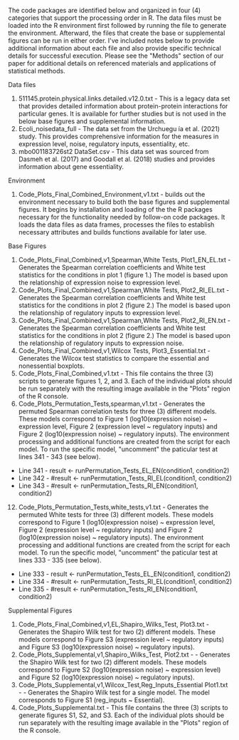 The code packages are identified below and organized in four (4) categories that support the processing order in R.  The data files must be loaded into the R environment first followed by running the file to generate the environment.  Afterward, the files that create the base or supplemental figures can be run in either order.  I've included notes below to provide additional information about each file and also provide specific technical details for successful execution.  Please see the "Methods" section of our paper for additional details on referenced materials and applications of statistical methods.

Data files
1. 511145.protein.physical.links.detailed.v12.0.txt -
   This is a legacy data set that provides detailed information about protein-protein interactions for particular genes.  It is
   available for further studies but is not used in the below base figures and supplemental information.
2. Ecoli_noisedata_full - The data set from the Urchuegu ́ıa et al. (2021) study.  This provides comprehensive information for the
   measures in expression level, noise, regulatory inputs, essentiality, etc.
3. mbo001183726st2 DataSet.csv - This data set was sourced from Dasmeh et al. (2017) and Goodall et al. (2018) studies and provides
   information about gene essentiality.

Environment
1. Code_Plots_Final_Combined_Environment,v1.txt - builds out the environment necessary to build both the base figures and
   supplemental figures.  It begins by installation and loading of the the R packages necessary for the functionality needed by
   follow-on code packages.  It loads the data files as data frames, processes the files to establish necessary attributes and builds
   functions available for later use.

Base Figures
1. Code_Plots_Final_Combined,v1,Spearman,White Tests, Plot1_EN_EL.txt - Generates the Spearman correlation coefficients and White test statistics for the conditions in plot 1 (figure 1.)  The model is based upon
   the relationship of expression noise to expression level.
3. Code_Plots_Final_Combined,v1,Spearman,White Tests, Plot2_RI_EL.txt - Generates the Spearman correlation coefficients and White test statistics for the conditions in plot 2 (figure 2.)  The model is based upon
   the relationship of regulatory inputs to expression level.
4. Code_Plots_Final_Combined,v1,Spearman,White Tests, Plot2_RI_EN.txt - Generates the Spearman correlation coefficients and White test statistics for the conditions in plot 2 (figure 2.)  The model is based upon
   the relationship of regulatory inputs to expression noise.
5. Code_Plots_Final_Combined,v1,Wilcox Tests, Plot3_Essential.txt - Generates the Wilcox test statistics to compare the essential and nonessential boxplots.
6. Code_Plots_Final_Combined,v1.txt - This file contains the three (3) scripts to generate figures 1, 2, and 3. Each of the individual plots should be run separately with the resulting image available in the
   "Plots" region of the R console.
8. Code_Plots_Permutation_Tests,spearman,v1.txt - Generates the permuted Spearman correlation tests for three (3) different models.  These models correspond to Figure 1 (log10(expression noise) ~ expression level, Figure 2 (expression level ~ regulatory inputs) and Figure 2 (log10(expression noise) ~ regulatory inputs).  The environment processing and additional functions are created from the script for each model.  To run the specific model, "uncomment" the paticular test at lines 341 - 343 (see below).
   
  * Line 341 - result <- runPermutation_Tests_EL_EN(condition1, condition2)
  * Line 342 - #result <- runPermutation_Tests_RI_EL(condition1, condition2)
  * Line 343 - #result <- runPermutation_Tests_RI_EN(condition1, condition2)

12. Code_Plots_Permutation_Tests,white_tests,v1.txt - Generates the permuted White tests for three (3) different models.  These models correspond to Figure 1 (log10(expression noise) ~ expression level, Figure 2 (expression level ~ regulatory inputs) and Figure 2 (log10(expression noise) ~ regulatory inputs).  The environment processing and additional functions are created from the script for each model.  To run the specific model, "uncomment" the paticular test at lines 333 - 335 (see below).
    
  * Line 333 - result <- runPermutation_Tests_EL_EN(condition1, condition2)
  * Line 334 - #result <- runPermutation_Tests_RI_EL(condition1, condition2)
  * Line 335 - #result <- runPermutation_Tests_RI_EN(condition1, condition2)


Supplemental Figures
1. Code_Plots_Final_Combined,v1,EL,Shapiro_Wilks_Test, Plot3.txt - Generates the Shapiro Wilk test for two (2) different models.  These models  correspond to Figure S3 (expression level ~ regulatory inputs) and Figure S3 (log10(expression noise) ~ regulatory inputs).
2. Code_Plots_Supplemental,v1,Shapiro_Wilks_Test, Plot2.txt - - Generates the Shapiro Wilk test for two (2) different models.  These models  correspond to Figure S2 (log10(expression noise) ~ expression level) and Figure S2 (log10(expression noise) ~ regulatory inputs).
3. Code_Plots_Supplemental,v1,Wilcox_Test,Reg_Inputs_Essential Plot1.txt - - Generates the Shapiro Wilk test for a single model.  The model corresponds to Figure S1 (reg_inputs ~ Essential).
4. Code_Plots_Supplemental.txt - This file contains the three (3) scripts to generate figures S1, S2, and S3. Each of the individual plots should be run separately with the resulting image available in the
   "Plots" region of the R console.
